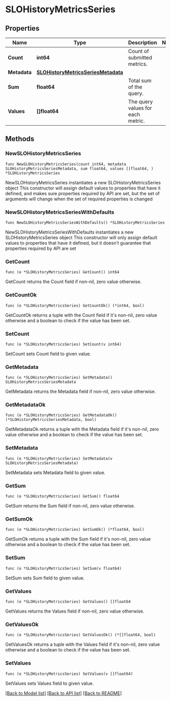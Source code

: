 # SLOHistoryMetricsSeries

## Properties

Name | Type | Description | Notes
---- | ---- | ----------- | ------
**Count** | **int64** | Count of submitted metrics. | 
**Metadata** | [**SLOHistoryMetricsSeriesMetadata**](SLOHistoryMetricsSeriesMetadata.md) |  | 
**Sum** | **float64** | Total sum of the query. | 
**Values** | **[]float64** | The query values for each metric. | 

## Methods

### NewSLOHistoryMetricsSeries

`func NewSLOHistoryMetricsSeries(count int64, metadata SLOHistoryMetricsSeriesMetadata, sum float64, values []float64, ) *SLOHistoryMetricsSeries`

NewSLOHistoryMetricsSeries instantiates a new SLOHistoryMetricsSeries object
This constructor will assign default values to properties that have it defined,
and makes sure properties required by API are set, but the set of arguments
will change when the set of required properties is changed

### NewSLOHistoryMetricsSeriesWithDefaults

`func NewSLOHistoryMetricsSeriesWithDefaults() *SLOHistoryMetricsSeries`

NewSLOHistoryMetricsSeriesWithDefaults instantiates a new SLOHistoryMetricsSeries object
This constructor will only assign default values to properties that have it defined,
but it doesn't guarantee that properties required by API are set

### GetCount

`func (o *SLOHistoryMetricsSeries) GetCount() int64`

GetCount returns the Count field if non-nil, zero value otherwise.

### GetCountOk

`func (o *SLOHistoryMetricsSeries) GetCountOk() (*int64, bool)`

GetCountOk returns a tuple with the Count field if it's non-nil, zero value otherwise
and a boolean to check if the value has been set.

### SetCount

`func (o *SLOHistoryMetricsSeries) SetCount(v int64)`

SetCount sets Count field to given value.


### GetMetadata

`func (o *SLOHistoryMetricsSeries) GetMetadata() SLOHistoryMetricsSeriesMetadata`

GetMetadata returns the Metadata field if non-nil, zero value otherwise.

### GetMetadataOk

`func (o *SLOHistoryMetricsSeries) GetMetadataOk() (*SLOHistoryMetricsSeriesMetadata, bool)`

GetMetadataOk returns a tuple with the Metadata field if it's non-nil, zero value otherwise
and a boolean to check if the value has been set.

### SetMetadata

`func (o *SLOHistoryMetricsSeries) SetMetadata(v SLOHistoryMetricsSeriesMetadata)`

SetMetadata sets Metadata field to given value.


### GetSum

`func (o *SLOHistoryMetricsSeries) GetSum() float64`

GetSum returns the Sum field if non-nil, zero value otherwise.

### GetSumOk

`func (o *SLOHistoryMetricsSeries) GetSumOk() (*float64, bool)`

GetSumOk returns a tuple with the Sum field if it's non-nil, zero value otherwise
and a boolean to check if the value has been set.

### SetSum

`func (o *SLOHistoryMetricsSeries) SetSum(v float64)`

SetSum sets Sum field to given value.


### GetValues

`func (o *SLOHistoryMetricsSeries) GetValues() []float64`

GetValues returns the Values field if non-nil, zero value otherwise.

### GetValuesOk

`func (o *SLOHistoryMetricsSeries) GetValuesOk() (*[]float64, bool)`

GetValuesOk returns a tuple with the Values field if it's non-nil, zero value otherwise
and a boolean to check if the value has been set.

### SetValues

`func (o *SLOHistoryMetricsSeries) SetValues(v []float64)`

SetValues sets Values field to given value.



[[Back to Model list]](../README.md#documentation-for-models) [[Back to API list]](../README.md#documentation-for-api-endpoints) [[Back to README]](../README.md)


